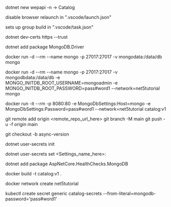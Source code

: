 dotnet new wepapi -n <whatever the Project name> -> Catalog

disable browser relaunch in ".vscode/launch.json"

sets up group build in ".vscode/task.json"

<!-- to generate self-signed certificate for client -->
dotnet dev-certs https --trust

<!-- MongoDB Nuget package -->
dotnet add package MongoDB.Driver

<!-- run docker container for MongoDB -->
docker run -d --rm --name mongo -p 27017:27017 -v mongodata:/data/db mongo <!-- without -e -->

<!-- with -e  and custom network in Development mode-->
docker run -d --rm --name mongo -p 27017:27017 -v mongodbdata:/data/db -e MONGO_INITDB_ROOT_USERNAME=mongoadmin -e MONGO_INITDB_ROOT_PASSWORD=pass#word1  --network=net5tutorial mongo

<!-- connecting REST-Api app to mongoDB with custom network in Production mode-->
docker run -it --rm -p 8080:80 -e MongoDbSettings:Host=mongo -e MongoDbSettings:Password=pass#word1 --network=net5tutorial catalog:v1

<!-- to add existing local repo to a new remote github repo -->
git remote add origin <remote_repo_url_here>
git branch -M main
git push -u -f origin main

<!-- to checkout a new local branch -->
git checkout -b async-version

<!-- to generate secret keys... -->
dotnet user-secrets init

<!-- using secret manager to set any secret keys/value of any settings in 
appsettings.json in an Development mode... -->
dotnet user-secrets set <Settings_name_here>:<Key> <value>

<!-- add package for health checks-->
dotnet add package AspNetCore.HealthChecks.MongoDB

<!-- to build docker image with tag from current directory -->
docker build -t catalog:v1 .

<!-- to create a custom network -->
docker network create net5tutorial

<!-- to create secrets in pods -->
kubectl create secret generic catalog-secrets --from-literal=mongodb-password='pass#word1'
